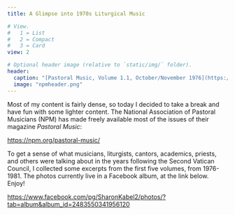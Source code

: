 ```yaml
---
title: A Glimpse into 1970s Liturgical Music

# View.
#   1 = List
#   2 = Compact
#   3 = Card
view: 2

# Optional header image (relative to `static/img/` folder).
header:
  caption: "[Pastoral Music, Volume 1.1, October/November 1976](https://npm.org/pastoral-music/)"
  image: "npmheader.png"
---
```


Most of my content is fairly dense, so today I decided to take a break and have fun with some lighter content. The National Association of Pastoral Musicians (NPM) has made freely available most of the issues of their magazine _Pastoral Music_: 

https://npm.org/pastoral-music/

To get a sense of what musicians, liturgists, cantors, academics, priests, and others were talking about in the years following the Second Vatican Council, I collected some excerpts from the first five volumes, from 1976-1981. The photos currently live in a Facebook album, at the link below. Enjoy! 

https://www.facebook.com/pg/SharonKabel2/photos/?tab=album&album_id=2483550341956120 
